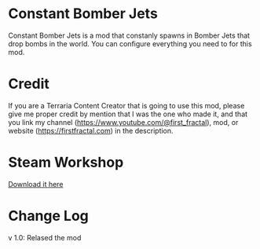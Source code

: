 # Constant Bomber Jets
Constant Bomber Jets is a mod that constanly spawns in Bomber Jets that drop bombs in the world.
You can configure everything you need to for this mod.

# Credit
If you are a Terraria Content Creator that is going to use this mod, please give me proper credit by mention that I was the one who made it, and that you link my channel (https://www.youtube.com/@first_fractal), mod, or website (https://firstfractal.com) in the description.

# Steam Workshop
[Download it here](https://youtu.be/dQw4w9WgXcQ)

# Change Log
v 1.0:
Relased the mod